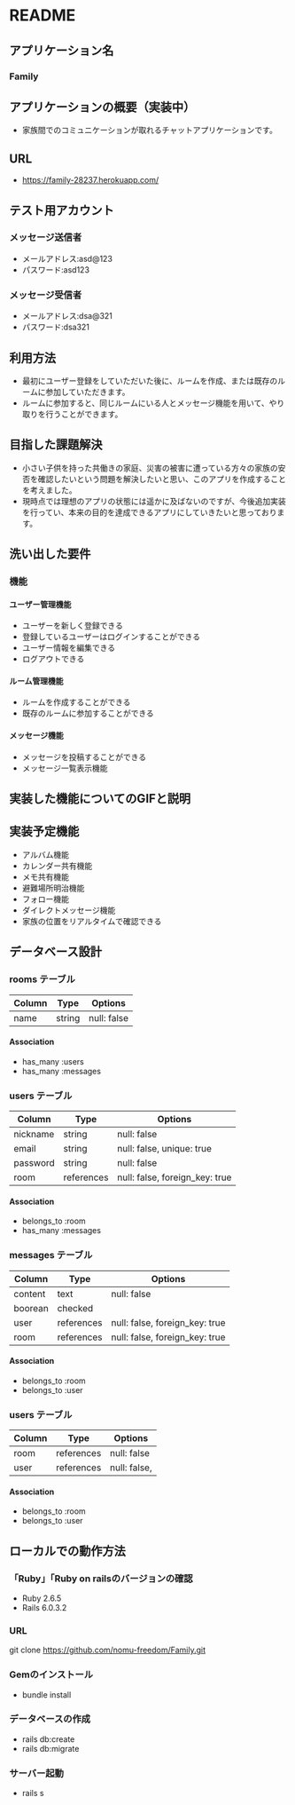 # README

## アプリケーション名
### Family

## アプリケーションの概要（実装中）
- 家族間でのコミュニケーションが取れるチャットアプリケーションです。

## URL
- https://family-28237.herokuapp.com/
## テスト用アカウント
### メッセージ送信者
- メールアドレス:asd@123
- パスワード:asd123
### メッセージ受信者
- メールアドレス:dsa@321
- パスワード:dsa321

## 利用方法
- 最初にユーザー登録をしていただいた後に、ルームを作成、または既存のルームに参加していただきます。
- ルームに参加すると、同じルームにいる人とメッセージ機能を用いて、やり取りを行うことができます。

## 目指した課題解決
- 小さい子供を持った共働きの家庭、災害の被害に遭っている方々の家族の安否を確認したいという問題を解決したいと思い、このアプリを作成することを考えました。
- 現時点では理想のアプリの状態には遥かに及ばないのですが、今後追加実装を行ってい、本来の目的を達成できるアプリにしていきたいと思っております。

## 洗い出した要件
### 機能
#### ユーザー管理機能
- ユーザーを新しく登録できる
- 登録しているユーザーはログインすることができる
- ユーザー情報を編集できる
- ログアウトできる

#### ルーム管理機能
- ルームを作成することができる
- 既存のルームに参加することができる

#### メッセージ機能
- メッセージを投稿することができる
- メッセージ一覧表示機能

## 実装した機能についてのGIFと説明

## 実装予定機能
- アルバム機能
- カレンダー共有機能
- メモ共有機能
- 避難場所明治機能
- フォロー機能
- ダイレクトメッセージ機能
- 家族の位置をリアルタイムで確認できる

## データベース設計 
### rooms テーブル

| Column | Type   | Options     |
| ------ | ------ | ----------- |
| name   | string | null: false |

#### Association

- has_many :users
- has_many :messages

### users テーブル

| Column   | Type       | Options                        |
| -------- | ---------- | ------------------------------ |
| nickname | string     | null: false                    |
| email    | string     | null: false, unique: true      |
| password | string     | null: false                    |
| room     | references | null: false, foreign_key: true |

#### Association

- belongs_to :room
- has_many :messages

### messages テーブル

| Column  | Type       | Options                        |
| ------- | ---------- | ------------------------------ |
| content | text       | null: false                    |
| boorean | checked    |                                |
| user    | references | null: false, foreign_key: true |
| room    | references | null: false, foreign_key: true |

#### Association

- belongs_to :room
- belongs_to :user

### users テーブル

| Column   | Type       | Options            |
| -------- | ---------- | ------------------ |
| room     | references | null: false        |
| user     | references | null: false,       |

#### Association

- belongs_to :room
- belongs_to :user


## ローカルでの動作方法

### 「Ruby」「Ruby on railsのバージョンの確認
- Ruby 2.6.5
- Rails 6.0.3.2

### URL
git clone https://github.com/nomu-freedom/Family.git

### Gemのインストール
- bundle install

### データベースの作成
- rails db:create
- rails db:migrate

### サーバー起動
- rails s